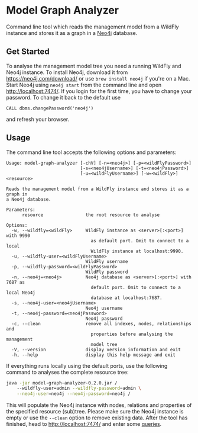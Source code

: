 # Model Graph Analyzer

Command line tool which reads the management model from a WildFly instance and stores it as a graph in a [Neo4j](https://neo4j.com/) database. 

## Get Started

To analyse the management model tree you need a running WildFly and Neo4j instance. To install Neo4j, download it from https://neo4j.com/download/ or use `brew install neo4j` if you're on a Mac. Start Neo4j using `neo4j start` from the command line and open [http://localhost:7474/](http://localhost:7474/). If you login for the first time, you have to change your password. To change it back to the default use 

```cypher
CALL dbms.changePassword('neo4j')
```

and refresh your browser.

## Usage

The command line tool accepts the following options and parameters:

```
Usage: model-graph-analyzer [-chV] [-n=<neo4j>] [-p=<wildFlyPassword>]
                            [-s=<neo4jUsername>] [-t=<neo4jPassword>]
                            [-u=<wildFlyUsername>] [-w=<wildFly>] <resource>

Reads the management model from a WildFly instance and stores it as a graph in
a Neo4j database.

Parameters:
      resource                the root resource to analyse

Options:
  -w, --wildfly=<wildFly>     WildFly instance as <server>[:<port>] with 9990
                                as default port. Omit to connect to a local
                                WildFly instance at localhost:9990.
  -u, --wildfly-user=<wildFlyUsername>
                              WildFly username
  -p, --wildfly-password=<wildFlyPassword>
                              WildFly password
  -n, --neo4j=<neo4j>         Neo4j database as <server>[:<port>] with 7687 as
                                default port. Omit to connect to a local Neo4j
                                database at localhost:7687.
  -s, --neo4j-user=<neo4jUsername>
                              Neo4j username
  -t, --neo4j-password=<neo4jPassword>
                              Neo4j password
  -c, --clean                 remove all indexes, nodes, relationships and
                                properties before analysing the management
                                model tree
  -V, --version               display version information and exit
  -h, --help                  display this help message and exit
```

If everything runs locally using the default ports, use the following command to analyses the complete resource tree:

```bash
java -jar model-graph-analyzer-0.2.0.jar /
    --wildfly-user=admin --wildfly-password=admin \
    --neo4j-user=neo4j --neo4j-password=neo4j /
```

This will populate the Neo4j instance with nodes, relations and properties of the specified resource (sub)tree. Please make sure the Neo4j instance is empty or use the `--clean` option to remove existing data. After the tool has finished, head to [http://localhost:7474/](http://localhost:7474/) and enter some [queries](https://github.com/hal/model-graph#queries). 
